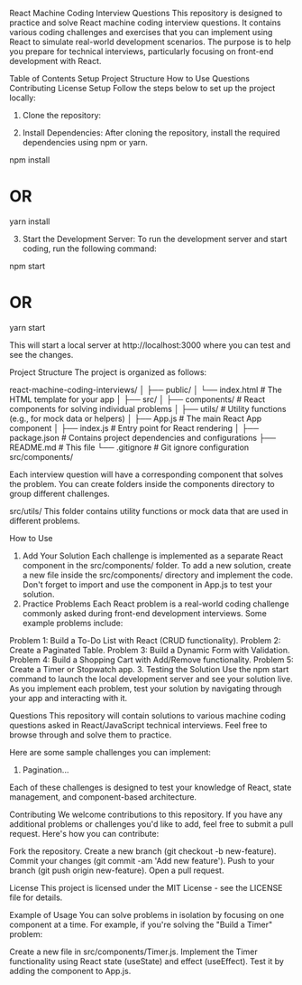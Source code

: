 React Machine Coding Interview Questions
This repository is designed to practice and solve React machine coding interview questions. It contains various coding challenges and exercises that you can implement using React to simulate real-world development scenarios. The purpose is to help you prepare for technical interviews, particularly focusing on front-end development with React.

Table of Contents
Setup
Project Structure
How to Use
Questions
Contributing
License
Setup
Follow the steps below to set up the project locally:

1. Clone the repository:

2. Install Dependencies:
After cloning the repository, install the required dependencies using npm or yarn.

npm install
# OR
yarn install

3. Start the Development Server:
To run the development server and start coding, run the following command:

npm start
# OR
yarn start

This will start a local server at http://localhost:3000 where you can test and see the changes.

Project Structure
The project is organized as follows:

react-machine-coding-interviews/
│
├── public/
│   └── index.html        # The HTML template for your app
│
├── src/
│   ├── components/       # React components for solving individual problems
│   ├── utils/            # Utility functions (e.g., for mock data or helpers)
│   ├── App.js            # The main React App component
│   ├── index.js          # Entry point for React rendering
│
├── package.json          # Contains project dependencies and configurations
├── README.md             # This file
└── .gitignore            # Git ignore configuration
src/components/

Each interview question will have a corresponding component that solves the problem. You can create folders inside the components directory to group different challenges.

src/utils/
This folder contains utility functions or mock data that are used in different problems.

How to Use
1. Add Your Solution
Each challenge is implemented as a separate React component in the src/components/ folder.
To add a new solution, create a new file inside the src/components/ directory and implement the code.
Don't forget to import and use the component in App.js to test your solution.
2. Practice Problems
Each React problem is a real-world coding challenge commonly asked during front-end development interviews. Some example problems include:

Problem 1: Build a To-Do List with React (CRUD functionality).
Problem 2: Create a Paginated Table.
Problem 3: Build a Dynamic Form with Validation.
Problem 4: Build a Shopping Cart with Add/Remove functionality.
Problem 5: Create a Timer or Stopwatch app.
3. Testing the Solution
Use the npm start command to launch the local development server and see your solution live. As you implement each problem, test your solution by navigating through your app and interacting with it.

Questions
This repository will contain solutions to various machine coding questions asked in React/JavaScript technical interviews. Feel free to browse through and solve them to practice.

Here are some sample challenges you can implement:

1. Pagination...

Each of these challenges is designed to test your knowledge of React, state management, and component-based architecture.

Contributing
We welcome contributions to this repository. If you have any additional problems or challenges you'd like to add, feel free to submit a pull request. Here's how you can contribute:

Fork the repository.
Create a new branch (git checkout -b new-feature).
Commit your changes (git commit -am 'Add new feature').
Push to your branch (git push origin new-feature).
Open a pull request.

License
This project is licensed under the MIT License - see the LICENSE file for details.

Example of Usage
You can solve problems in isolation by focusing on one component at a time. For example, if you're solving the "Build a Timer" problem:

Create a new file in src/components/Timer.js.
Implement the Timer functionality using React state (useState) and effect (useEffect).
Test it by adding the component to App.js.